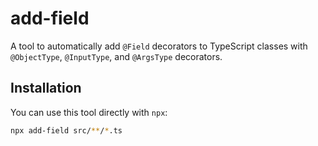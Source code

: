 # add-field

A tool to automatically add `@Field` decorators to TypeScript classes with `@ObjectType`, `@InputType`, and `@ArgsType` decorators.

## Installation

You can use this tool directly with `npx`:

```bash
npx add-field src/**/*.ts
```
